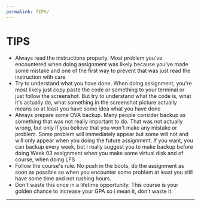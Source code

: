 ```yaml
---
permalink: TIPS/
---
```


# TIPS

* Always read the instructions properly. Most problem you've encountered when doing assignment was likely because you've made some mistake and one of the first way to prevent that was just read the instruction with care
* Try to understand what you have done. When doing assignment, you're most likely just copy paste the code or something to your terminal or just follow the screenshot. But try to understand what the code is, what it's actually do, what something in the screenshot picture actually means so at least you have some idea what you have done
* Always prepare some OVA backup. Many people consider backup as something that was not really important to do. That was not actually wrong, but only if you believe that you won't make any mistake or problem. Some problem will immediately appear but some will not and will only appear when you doing the future assignment. If you want, you can backup every week, but i really suggest you to make backup before doing Week 03 assignment when you make some virtual disk and of course, when doing LFS
* Follow the course's rule. No push in the boots, do the assignment as soon as possible so when you encounter some problem at least you still have some time and not rushing hours.
* Don't waste this once in a lifetime opportunity. This course is your golden chance to increase your GPA so i mean it, don't waste it.
<hr>
